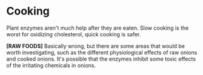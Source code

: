# Cooking

Plant enzymes aren't much help after they are eaten. Slow cooking is the worst for oxidizing cholesterol, quick cooking is safer.

**[RAW FOODS]**
Basically wrong, but there are some areas that would be worth investigating, such as the different physiological effects of raw onions and cooked onions. It's possible that the enzymes inhibit some toxic effects of the irritating chemicals in onions.
